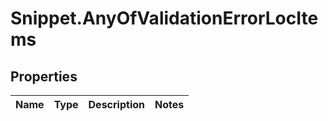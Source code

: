 # Snippet.AnyOfValidationErrorLocItems

## Properties
Name | Type | Description | Notes
------------ | ------------- | ------------- | -------------
